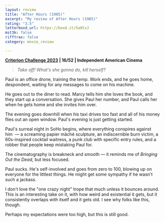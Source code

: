 ```yaml
---
layout: review
title: "After Hours (1985)"
excerpt: "My review of After Hours (1985)"
rating: "3.5"
letterboxd_url: https://boxd.it/5a8txJ
mst3k: false
rifftrax: false
category: movie_review

---
```


<b><a href="https://boxd.it/pXW6q/detail" rel="nofollow">Criterion Challenge 2023</a> | 16/52 | Independent American Cinema</b>

<blockquote><i>Take off! What's she gonna do, kill herself?</i></blockquote>Paul is an office drone, training the temp. Work ends, and he goes home, despondent, waiting for any messages to come on his machine.

He goes out to the diner to read. Marcy tells him she loves the book, and they start up a conversation. She gives Paul her number, and Paul calls her when he gets home and she invites him over.

The evening goes downhill when his taxi drives too fast and all of his money flies out an open window. Paul's evening is just getting started.

Paul's surreal night in SoHo begins, where everything conspires against him  — a screaming papier mâché sculpture, an indiscernible burn victim, a 60s-inspired cocktail waitress, a punk club with specific entry rules, and a robber that people keep mistaking Paul for.

The cinematography is breakneck and smooth — it reminds me of <i>Bringing Out the Dead</i>, but less focused.

Paul sucks. He's self-involved and goes from zero to 100, blowing up on everyone for the littlest things. He might get some sympathy if he wasn't such a jackass.

I don't love the "one crazy night" trope that much unless it bounces around. This is an interesting take on it, with how weird and existential it gets, but it consistently overlaps with itself and it gets old. I see why folks like this, though.

Perhaps my expectations were too high, but this is still good.